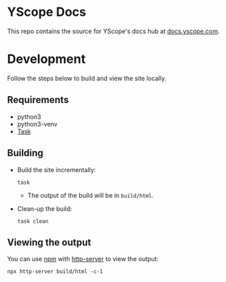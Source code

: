 # YScope Docs

This repo contains the source for YScope's docs hub at [docs.yscope.com].

# Development

Follow the steps below to build and view the site locally.

## Requirements

* python3
* python3-venv
* [Task]

## Building

* Build the site incrementally:

  ```shell
  task
  ```

  * The output of the build will be in `build/html`.

* Clean-up the build:

  ```shell
  task clean
  ```

## Viewing the output

You can use [npm] with [http-server] to view the output:

```shell
npx http-server build/html -c-1
```

[docs.yscope.com]: https://docs.yscope.com
[npm]: https://nodejs.org/en/download/current
[http-server]: https://www.npmjs.com/package/http-server
[Task]: https://taskfile.dev/
